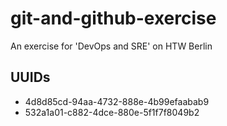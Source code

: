 # git-and-github-exercise
An exercise for 'DevOps and SRE' on HTW Berlin

## UUIDs
- 4d8d85cd-94aa-4732-888e-4b99efaabab9
- 532a1a01-c882-4dce-880e-5f1f7f8049b2
